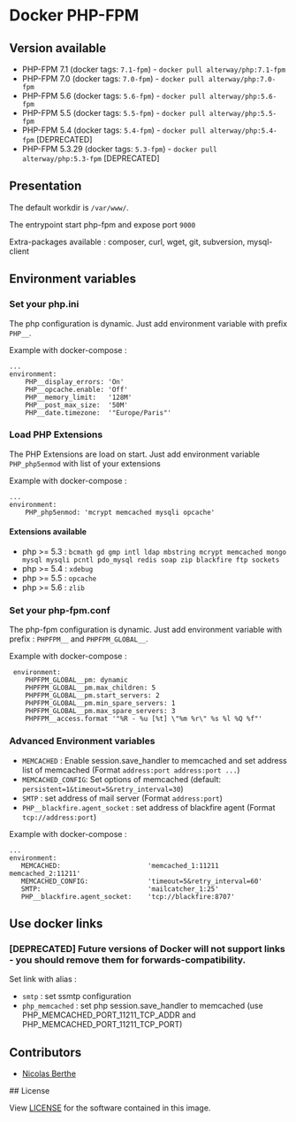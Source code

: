 # Docker PHP-FPM

## Version available

- PHP-FPM 7.1 (docker tags: `7.1-fpm`) - `docker pull alterway/php:7.1-fpm`
- PHP-FPM 7.0 (docker tags: `7.0-fpm`) - `docker pull alterway/php:7.0-fpm`
- PHP-FPM 5.6 (docker tags: `5.6-fpm`) - `docker pull alterway/php:5.6-fpm`
- PHP-FPM 5.5 (docker tags: `5.5-fpm`) - `docker pull alterway/php:5.5-fpm`
- PHP-FPM 5.4 (docker tags: `5.4-fpm`) - `docker pull alterway/php:5.4-fpm` [DEPRECATED]
- PHP-FPM 5.3.29 (docker tags: `5.3-fpm`) - `docker pull alterway/php:5.3-fpm` [DEPRECATED]

## Presentation

The default workdir is `/var/www/`.

The entrypoint start php-fpm and expose port `9000`

Extra-packages available : composer, curl, wget, git, subversion, mysql-client

## Environment variables

### Set your php.ini

The php configuration is dynamic. Just add environment variable with prefix `PHP__`.

Example with docker-compose :

    ...
    environment:
        PHP__display_errors: 'On'
        PHP__opcache.enable: 'Off'
        PHP__memory_limit:   '128M'
        PHP__post_max_size:  '50M'
        PHP__date.timezone:  '"Europe/Paris"'

### Load PHP Extensions

The PHP Extensions are load on start. Just add environment variable `PHP_php5enmod` with list of your extensions

Example with docker-compose :

    ...
    environment:
        PHP_php5enmod: 'mcrypt memcached mysqli opcache'

#### Extensions available
- php >= 5.3 : `bcmath gd gmp intl ldap mbstring mcrypt memcached mongo mysql mysqli pcntl pdo_mysql redis soap zip blackfire ftp sockets`
- php >= 5.4 : `xdebug`
- php >= 5.5 : `opcache`
- php >= 5.6 : `zlib`

### Set your php-fpm.conf

The php-fpm configuration is dynamic. Just add environment variable with prefix : `PHPFPM__` and `PHPFPM_GLOBAL__`.

Example with docker-compose :

     environment:
        PHPFPM_GLOBAL__pm: dynamic
        PHPFPM_GLOBAL__pm.max_children: 5
        PHPFPM_GLOBAL__pm.start_servers: 2
        PHPFPM_GLOBAL__pm.min_spare_servers: 1
        PHPFPM_GLOBAL__pm.max_spare_servers: 3
        PHPFPM__access.format '"%R - %u [%t] \"%m %r\" %s %l %Q %f"'


### Advanced Environment variables

- `MEMCACHED` : Enable session.save_handler to memcached and set address list of memcached (Format `address:port address:port ...`)
- `MEMCACHED_CONFIG`: Set options of memcached (default: `persistent=1&timeout=5&retry_interval=30`)
- `SMTP` : set address of mail server (Format `address:port`)
- `PHP__blackfire.agent_socket` : set address of blackfire agent (Format `tcp://address:port`)

Example with docker-compose :

    ...
    environment:
       MEMCACHED:                      'memcached_1:11211 memcached_2:11211'
       MEMCACHED_CONFIG:               'timeout=5&retry_interval=60'
       SMTP:                           'mailcatcher_1:25'
       PHP__blackfire.agent_socket:    'tcp://blackfire:8707'


## Use docker links

### [DEPRECATED] Future versions of Docker will not support links - you should remove them for forwards-compatibility.

Set link with alias :

- `smtp` : set ssmtp configuration
- `php_memcached` : set php session.save_handler to memcached (use PHP_MEMCACHED_PORT_11211_TCP_ADDR and PHP_MEMCACHED_PORT_11211_TCP_PORT)

## Contributors

- [Nicolas Berthe](https://github.com/4devnull)

## License

View [LICENSE](https://github.com/alterway/docker-php/blob/master/LICENSE) for the software contained in this image.
